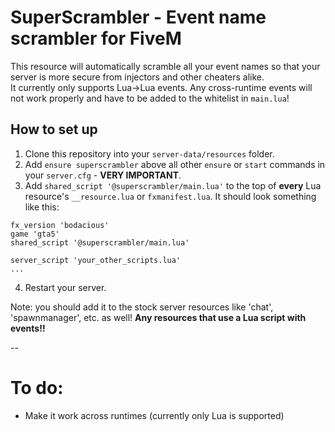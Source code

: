 # SuperScrambler - Event name scrambler for FiveM

This resource will automatically scramble all your event names so that your server is more secure from injectors and other cheaters alike.  
It currently only supports Lua->Lua events. Any cross-runtime events will not work properly and have to be added to the whitelist in `main.lua`!

## How to set up
1. Clone this repository into your `server-data/resources` folder.
2. Add `ensure superscrambler` above all other `ensure` or `start` commands in your `server.cfg` - **VERY IMPORTANT**.
3. Add `shared_script '@superscrambler/main.lua'` to the top of **every** Lua resource's `__resource.lua` or `fxmanifest.lua`. It should look something like this:
```
fx_version 'bodacious'
game 'gta5'
shared_script '@superscrambler/main.lua'

server_script 'your_other_scripts.lua'
...
```
4. Restart your server.

Note: you should add it to the stock server resources like 'chat', 'spawnmanager', etc. as well! **Any resources that use a Lua script with events!!**

--
# To do:
- Make it work across runtimes (currently only Lua is supported)
